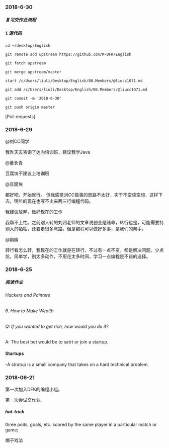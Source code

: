 ### 2018-6-30

##### 复习交作业流程

##### 1.源代码

`cd ~/desktop/English`

`git remote add upstream https://github.com/M-DFK/English`

`git fetch upstream`

`git merge upstream/master`

`start /c/Users/liuli/Desktop/English/00.Members/@liucc1071.md`

`git add /c/Users/liuli/Desktop/English/00.Members/@liucc1071.md`

`git commit -m '2018-6-30'`

`git push origin master`

[Pull requests]





### 2018-6-29

@刘CC同学 

我昨天去咨询了达内培训班，建议我学Java

@董长青 

豆腐块不建议上培训班

@豆腐块

都好吧，开始就行。 但我感觉刘CC做事的思路不太好，实干不空谈空想，这样下去，明年的现在也写不出来两三行编程代码。

我建议放弃，做好现在的工作

我帮不上忙。之前别人转的刘润老师的文章说创业是赌命，转行也是，可能需要特别大的牺牲，还要走很多弯路，但是编程可以做好多事，是我们的帮手。

@幽幽

转行看怎么转，我现在的工作就是在转行，不过有一点不变，都是解决问题。少点炫，简单学，别太多动作，不用花太多时间，学习一点编程是不错的选择。



### 2018-6-25

##### 阅读作业

###### Hackers and Painters

###### 6. How to Make Wealth

###### Q: If you wanted to get rich, how would you do it?

A: The best bet would be to satrt or join a startup.



#### Startups

-A stratup is a small company that takes on a hard technical problem.





### 2018-06-21

第一次加入DFK的编程小组。

第一次尝试交作业。



##### hat-trick

three poits, goals, etc. scored by the same player in a particular match or game;

帽子戏法
